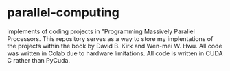 # parallel-computing
implements of coding projects in "Programming Massively Parallel Processors. This repository serves as a way to store my implentations of the projects within the book
by David B. Kirk and Wen-mei W. Hwu. All code was written in Colab due to hardware limitations. All code is written in CUDA C rather than PyCuda.
